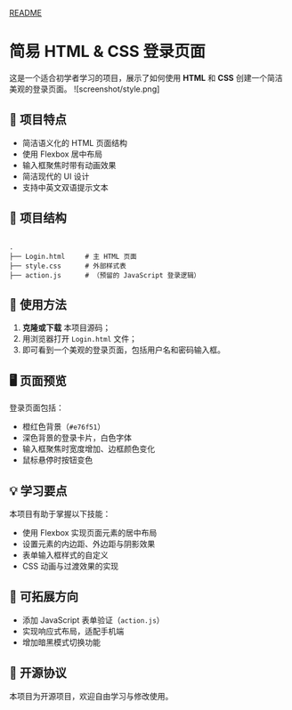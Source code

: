 [README](README.md)
# 简易 HTML & CSS 登录页面

这是一个适合初学者学习的项目，展示了如何使用 **HTML** 和 **CSS** 创建一个简洁美观的登录页面。
![screenshot/style.png]
## 🌟 项目特点

- 简洁语义化的 HTML 页面结构
- 使用 Flexbox 居中布局
- 输入框聚焦时带有动画效果
- 简洁现代的 UI 设计
- 支持中英文双语提示文本

## 📁 项目结构

```

.
├── Login.html     # 主 HTML 页面
├── style.css      # 外部样式表
├── action.js      # （预留的 JavaScript 登录逻辑）

```

## 🔧 使用方法

1. **克隆或下载** 本项目源码；
2. 用浏览器打开 `Login.html` 文件；
3. 即可看到一个美观的登录页面，包括用户名和密码输入框。

## 🖥️ 页面预览

登录页面包括：

- 橙红色背景（`#e76f51`）
- 深色背景的登录卡片，白色字体
- 输入框聚焦时宽度增加、边框颜色变化
- 鼠标悬停时按钮变色

## 💡 学习要点

本项目有助于掌握以下技能：

- 使用 Flexbox 实现页面元素的居中布局
- 设置元素的内边距、外边距与阴影效果
- 表单输入框样式的自定义
- CSS 动画与过渡效果的实现

## 🚀 可拓展方向

- 添加 JavaScript 表单验证（`action.js`）
- 实现响应式布局，适配手机端
- 增加暗黑模式切换功能

## 📄 开源协议

本项目为开源项目，欢迎自由学习与修改使用。

